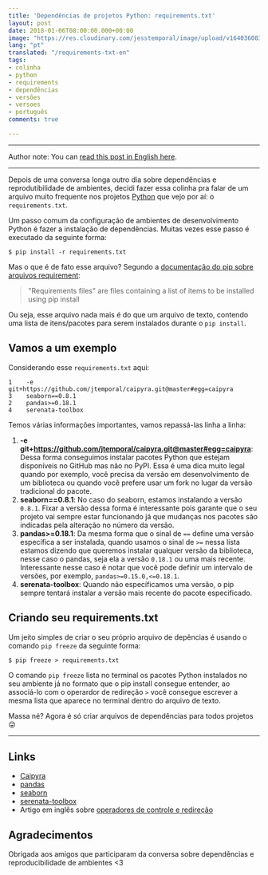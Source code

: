 ```yaml
---
title: 'Dependências de projetos Python: requirements.txt'
layout: post
date: 2018-01-06T08:00:00.000+00:00
image: "https://res.cloudinary.com/jesstemporal/image/upload/v1640360835/covers/colinha_igmf4s.png"
lang: "pt"
translated: "/requirements-txt-en"
tags:
- colinha
- python
- requirements
- dependências
- versões
- versoes
- português
comments: true

---
```

***

Author note: You can [read this post in English here](https://jtemporal.com/requirements-txt-en/).

***

Depois de uma conversa longa outro dia sobre dependências e reprodutibilidade de ambientes, decidi fazer essa colinha pra falar de um arquivo muito frequente nos projetos [Python](http://python.org/) que vejo por aí: o `requirements.txt`.

Um passo comum da configuração de ambientes de desenvolvimento Python é fazer a instalação de dependências. Muitas vezes esse passo é executado da seguinte forma:

``` console
$ pip install -r requirements.txt
```

Mas o que é de fato esse arquivo? Segundo a [documentação do pip sobre arquivos requirement](https://pip.pypa.io/en/stable/user_guide/#requirements-files):

> "Requirements files" are files containing a list of items to be installed using pip install

Ou seja, esse arquivo nada mais é do que um arquivo de texto, contendo uma lista de itens/pacotes para serem instalados durante o `pip install`.

## Vamos a um exemplo

Considerando esse `requirements.txt` aqui:

``` plaintext
1    -e git+https://github.com/jtemporal/caipyra.git@master#egg=caipyra
3    seaborn==0.8.1
2    pandas>=0.18.1
4    serenata-toolbox
```

Temos várias informações importantes, vamos repassá-las linha a linha:

1. **-e git+https://github.com/jtemporal/caipyra.git@master#egg=caipyra**: Dessa forma conseguimos instalar pacotes Python que estejam disponíveis no GitHub mas não no PyPI. Essa é uma dica muito legal quando por exemplo, você precisa da versão em desenvolvimento de um biblioteca ou quando você prefere usar um fork no lugar da versão tradicional do pacote.
2. **seaborn==0.8.1**: No caso do seaborn, estamos instalando a versão `0.8.1`. Fixar a versão dessa forma é interessante pois garante que o seu projeto vai sempre estar funcionando já que mudanças nos pacotes são indicadas pela alteração no número da versão.
3. **pandas>=0.18.1**: Da mesma forma que o sinal de `==` define uma versão específica a ser instalada, quando usamos o sinal de `>=` nessa lista estamos dizendo que queremos instalar qualquer versão da biblioteca, nesse caso o pandas, seja ela a versão `0.18.1` ou uma mais recente. Interessante nesse caso é notar que você pode definir um intervalo de versões, por exemplo, `pandas>=0.15.0,<=0.18.1`.
4. **serenata-toolbox**: Quando não específicamos uma versão, o pip sempre tentará instalar a versão mais recente do pacote especificado.

## Criando seu requirements.txt

Um jeito simples de criar o seu próprio arquivo de depências é usando o comando `pip freeze` da seguinte forma:

``` console
$ pip freeze > requirements.txt
```

O comando `pip freeze` lista no terminal os pacotes Python instalados no seu ambiente já no formato que o pip install consegue entender, ao associá-lo com o operardor de redireção `>` você consegue escrever a mesma lista que aparece no terminal dentro do arquivo de texto.

Massa né? Agora é só criar arquivos de dependências para todos projetos 😜

***

## Links

* [Caipyra](https://github.com/jtemporal/caipyra)
* [pandas](https://pandas.pydata.org/)
* [seaborn](https://seaborn.pydata.org/)
* [serenata-toolbox](https://github.com/datasciencebr/serenata-toolbox)
* Artigo em inglês sobre [operadores de controle e redireção](https://unix.stackexchange.com/questions/159513/what-are-the-shells-control-and-redirection-operators)

## Agradecimentos

Obrigada aos amigos que participaram da conversa sobre dependências e reproducibilidade de ambientes <3